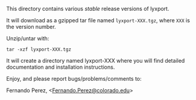 This directory contains various *stable* release versions of lyxport.

It will download as a gzipped tar file named `lyxport-XXX.tgz`, where
`XXX` is the version number.

Unzip/untar with:

    tar -xzf lyxport-XXX.tgz

It will create a directory named lyxport-XXX where you will find
detailed documentation and installation instructions.

Enjoy, and please report bugs/problems/comments to:

Fernando Perez, \<Fernando.Perez@colorado.edu\>

